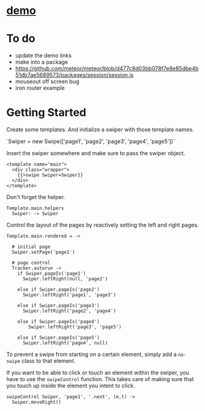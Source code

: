 # [demo](http://swipe.meteor.com)


# To do

- update the demo links
- make into a package
- https://github.com/meteor/meteor/blob/d477c8d03bb078f7e8e85dbe4b51db7ae5689573/packages/session/session.js
- mouseout off screen bug
- iron router example

# Getting Started

Create some templates. And initialize a swiper with those template names.

`Swiper = new Swipe(['page1', 'page2', 'page3', 'page4', 'page5'])``

Insert the swiper somewhere and make sure to pass the swiper object.

```
<template name="main">
  <div class="wrapper">
    {{>swipe Swiper=Swiper}}
  </div>
</template>
```

Don't forget the helper.

```
Template.main.helpers
  Swiper: -> Swiper
```

Control the layout of the pages by reactively setting the left and right
pages.

```
Template.main.rendered = ->

  # initial page
  Swiper.setPage('page1')

  # page control
  Tracker.autorun ->
    if Swiper.pageIs('page1')
      Swiper.leftRight(null, 'page2')

    else if Swiper.pageIs('page2')
      Swiper.leftRight('page1', 'page3')

    else if Swiper.pageIs('page3')
      Swiper.leftRight('page2', 'page4')

    else if Swiper.pageIs('page4')
        Swiper.leftRight('page3', 'page5')

    else if Swiper.pageIs('page5')
      Swiper.leftRight('page4', null)
```

To prevent a swipe from starting on a certain element, simply add a `no-swipe`
class to that element.

If you want to be able to click or touch an element within the swiper, you have
to use the `swipeControl` function. This takes care of making sure that you
touch up inside the element you intent to click.

```
swipeControl Swiper, 'page1', '.next', (e,t) ->
  Swiper.moveRight()
```
